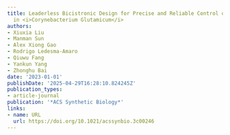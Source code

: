 ```yaml
---
title: Leaderless Bicistronic Design for Precise and Reliable Control of Gene Expression
  in <i>Corynebacterium Glutamicum</i>
authors:
- Xiuxia Liu
- Manman Sun
- Alex Xiong Gao
- Rodrigo Ledesma‐Amaro
- Qiuwu Fang
- Yankun Yang
- Zhonghu Bai
date: '2023-01-01'
publishDate: '2025-04-29T16:28:10.824245Z'
publication_types:
- article-journal
publication: '*ACS Synthetic Biology*'
links:
- name: URL
  url: https://doi.org/10.1021/acssynbio.3c00246
---
```

